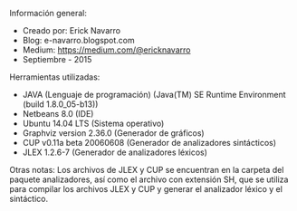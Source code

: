 Información general:
* Creado por: Erick Navarro
* Blog: e-navarro.blogspot.com
* Medium: https://medium.com/@ericknavarro
* Septiembre - 2015

Herramientas utilizadas:
* JAVA (Lenguaje de programación) (Java(TM) SE Runtime Environment (build 1.8.0_05-b13))
* Netbeans 8.0 (IDE)
* Ubuntu 14.04 LTS (Sistema operativo)
* Graphviz version 2.36.0 (Generador de gráficos)
* CUP v0.11a beta 20060608 (Generador de analizadores sintácticos)
* JLEX 1.2.6-7 (Generador de analizadores léxicos) 

Otras notas:
Los archivos de JLEX y CUP se encuentran en la carpeta del paquete 
analizadores, así como el archivo con extensión SH, que se utiliza 
para compilar los archivos JLEX y CUP y generar el analizador léxico 
y el sintáctico. 
